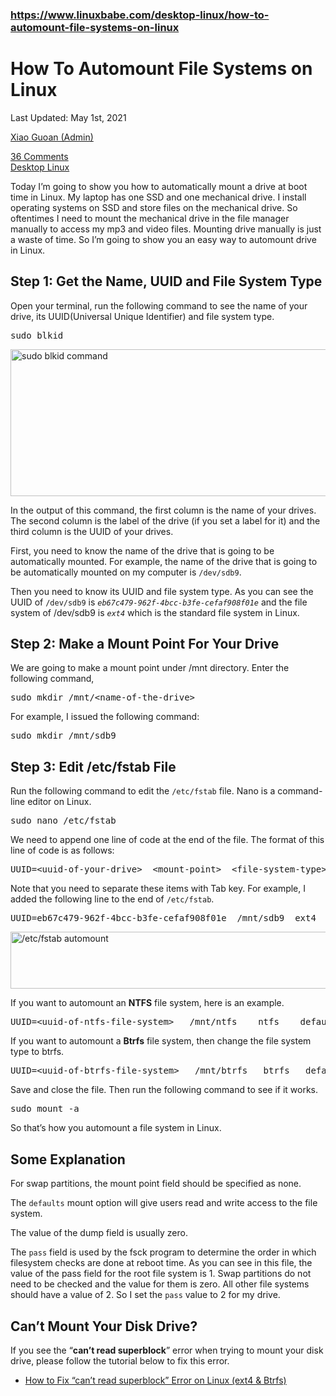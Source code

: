### https://www.linuxbabe.com/desktop-linux/how-to-automount-file-systems-on-linux

<div class="single_post_content">
<h1 class="postitle entry-title">How To Automount File Systems on Linux</h1>

<div class="single_metainfo ">

<i class="fa-calendar"></i><a class="comm_date post-date updated">Last Updated: May 1st, 2021</a>

<i class="fa-user"></i><a class="vcard author post-author" href="https://www.linuxbabe.com/author/xiao-guoan"><span class="fn author">Xiao Guoan (Admin)</span></a>

<i class="fa-comments-o"></i><div class="meta_comm"><a href="https://www.linuxbabe.com/desktop-linux/how-to-automount-file-systems-on-linux#comments">36 Comments</a></div>
<i class="fa-th-list"></i><div class="catag_list"><a href="https://www.linuxbabe.com/category/desktop-linux" rel="category tag">Desktop Linux</a></div>

</div>

<div class="thn_post_wrap">
<p>Today I’m going to show you how to automatically mount a drive at boot time in Linux. My laptop has one SSD and one mechanical drive. I install operating systems on SSD and store files on the mechanical drive. So oftentimes I need to mount the mechanical drive in the file manager manually to access my mp3 and video files. Mounting drive manually is just a waste of time. So I’m going to show you an easy way to automount drive in Linux.</p>
<h2>Step 1: Get the Name, UUID and File System Type</h2>
<p>Open your terminal, run the following command to see the name of your drive, its UUID(Universal Unique Identifier) and file system type.</p>
<pre>sudo blkid</pre>
<p><picture><source srcset="https://www.linuxbabe.com/wp-content/uploads/2016/02/xiao@debian_-media-xiao-b43e4eea-9796-4ac6-9c48-2bcaa4635373-bison-youtube-linux-OhHeyItsLou_740.webp 830w, https://www.linuxbabe.com/wp-content/uploads/2016/02/xiao@debian_-media-xiao-b43e4eea-9796-4ac6-9c48-2bcaa4635373-bison-youtube-linux-OhHeyItsLou_740-400x113.webp 400w, https://www.linuxbabe.com/wp-content/uploads/2016/02/xiao@debian_-media-xiao-b43e4eea-9796-4ac6-9c48-2bcaa4635373-bison-youtube-linux-OhHeyItsLou_740-661x187.webp 661w, https://www.linuxbabe.com/wp-content/uploads/2016/02/xiao@debian_-media-xiao-b43e4eea-9796-4ac6-9c48-2bcaa4635373-bison-youtube-linux-OhHeyItsLou_740-300x85.webp 300w" sizes="(max-width: 830px) 100vw, 830px" type="image/webp"><img decoding="async" class="aligncenter size-full wp-image-1468 webpexpress-processed" src="https://www.linuxbabe.com/wp-content/uploads/2016/02/xiao@debian_-media-xiao-b43e4eea-9796-4ac6-9c48-2bcaa4635373-bison-youtube-linux-OhHeyItsLou_740.png" alt="sudo blkid command" width="830" height="235" srcset="https://www.linuxbabe.com/wp-content/uploads/2016/02/xiao@debian_-media-xiao-b43e4eea-9796-4ac6-9c48-2bcaa4635373-bison-youtube-linux-OhHeyItsLou_740.png 830w, https://www.linuxbabe.com/wp-content/uploads/2016/02/xiao@debian_-media-xiao-b43e4eea-9796-4ac6-9c48-2bcaa4635373-bison-youtube-linux-OhHeyItsLou_740-400x113.png 400w, https://www.linuxbabe.com/wp-content/uploads/2016/02/xiao@debian_-media-xiao-b43e4eea-9796-4ac6-9c48-2bcaa4635373-bison-youtube-linux-OhHeyItsLou_740-661x187.png 661w, https://www.linuxbabe.com/wp-content/uploads/2016/02/xiao@debian_-media-xiao-b43e4eea-9796-4ac6-9c48-2bcaa4635373-bison-youtube-linux-OhHeyItsLou_740-300x85.png 300w" sizes="(max-width: 830px) 100vw, 830px"></picture></p>
<p>In the output of this command, the first column is the name of your drives. The second column is the label of the drive (if you set a label for it) and the third column is the UUID of your drives.</p>
<p>First, you need to know the name of the drive that is going to be automatically mounted. For example, the name of the drive that is going to be automatically mounted on my computer is <code>/dev/sdb9</code>.</p>
<p>Then you need to know its UUID and file system type. As you can see the UUID of <code>/dev/sdb9</code> is <code><em>eb67c479-962f-4bcc-b3fe-cefaf908f01e</em></code> and the file system of /dev/sdb9 is <code><em>ext4</em></code> which is the standard file system in Linux.</p>
<h2>Step 2: Make a Mount Point For Your Drive</h2>
<p>We are going to make a mount point under /mnt directory. Enter the following command,</p>
<pre>sudo mkdir /mnt/&lt;name-of-the-drive&gt;</pre>
<p>For example, I issued the following command:</p>
<pre>sudo mkdir /mnt/sdb9</pre>
<h2>Step 3: Edit /etc/fstab File</h2>
<p>Run the following command to edit the <code>/etc/fstab</code> file. Nano is a command-line editor on Linux.</p>
<pre>sudo nano /etc/fstab</pre>
<p>We need to append one line of code at the end of the file. The format of this line of code is as follows:</p>
<pre>UUID=&lt;uuid-of-your-drive&gt;  &lt;mount-point&gt;  &lt;file-system-type&gt;  &lt;mount-option&gt;  &lt;dump&gt;  &lt;pass&gt;</pre>
<p>Note that you need to separate these items with Tab key. For example, I added the following line to the end of <code>/etc/fstab</code>.</p>
<pre>UUID=eb67c479-962f-4bcc-b3fe-cefaf908f01e  /mnt/sdb9  ext4  defaults  0  2</pre>
<p><picture><source srcset="https://www.linuxbabe.com/wp-content/uploads/2016/02/Selection_741.webp 884w, https://www.linuxbabe.com/wp-content/uploads/2016/02/Selection_741-400x41.webp 400w, https://www.linuxbabe.com/wp-content/uploads/2016/02/Selection_741-661x68.webp 661w, https://www.linuxbabe.com/wp-content/uploads/2016/02/Selection_741-300x31.webp 300w" sizes="(max-width: 884px) 100vw, 884px" type="image/webp"><img decoding="async" loading="lazy" class="aligncenter size-full wp-image-1469 webpexpress-processed" src="https://www.linuxbabe.com/wp-content/uploads/2016/02/Selection_741.png" alt="/etc/fstab automount" width="884" height="91" srcset="https://www.linuxbabe.com/wp-content/uploads/2016/02/Selection_741.png 884w, https://www.linuxbabe.com/wp-content/uploads/2016/02/Selection_741-400x41.png 400w, https://www.linuxbabe.com/wp-content/uploads/2016/02/Selection_741-661x68.png 661w, https://www.linuxbabe.com/wp-content/uploads/2016/02/Selection_741-300x31.png 300w" sizes="(max-width: 884px) 100vw, 884px"></picture></p>
<p>If you want to automount an <strong>NTFS</strong> file system, here is an example.</p>
<pre>UUID=&lt;uuid-of-ntfs-file-system&gt;&nbsp;  /mnt/ntfs&nbsp;   ntfs&nbsp;   defaults   0   2</pre>
<p>If you want to automount a <strong>Btrfs</strong> file system, then change the file system type to btrfs.</p>
<pre>UUID=&lt;uuid-of-btrfs-file-system&gt;&nbsp;  /mnt/btrfs&nbsp;  btrfs&nbsp;  defaults  0   2</pre>
<p>Save and close the file. Then run the following command to see if it works.</p>
<pre>sudo mount -a</pre>
<p>So that’s how you automount a file system in Linux.</p>
<h2>Some Explanation</h2>
<p>For swap partitions, the mount point field should be specified as none.</p>
<p>The <code>defaults</code> mount option will give users read and write access to the file system.</p>
<p>The value of the dump field is usually zero.</p>
<p>The <code>pass</code> field is used by the fsck program to determine the order in which filesystem checks are done at reboot time. As you can see in this file, the value of the pass field for the root file system is 1. Swap partitions do not need to be checked and the value for them is zero. All other file systems should have a value of 2. So I set the <code>pass</code> value to 2 for my drive.</p>
<h2>Can’t Mount Your Disk Drive?</h2>
<p>If you see the “<strong>can’t read superblock</strong>” error when trying to mount your disk drive, please follow the tutorial below to fix this error.</p>
<ul>
<li><a href="https://www.linuxbabe.com/desktop-linux/fix-cant-read-superblock-error" target="_blank" rel="noopener">How to Fix “can’t read superblock” Error on Linux (ext4 &amp; Btrfs)</a></li>
</ul>

</div>
